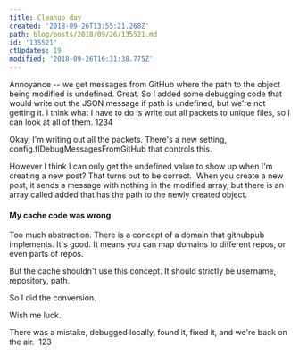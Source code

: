 ```yaml
---
title: Cleanup day
created: '2018-09-26T13:55:21.268Z'
path: blog/posts/2018/09/26/135521.md
id: '135521'
ctUpdates: 19
modified: '2018-09-26T16:31:38.775Z'
---
```

Annoyance -- we get messages from GitHub where the path to the object being modified is undefined. Great. So I added some debugging code that would write out the JSON message if path is undefined, but we're not getting it. I think what I have to do is write out all packets to unique files, so I can look at all of them. 1234

Okay, I'm writing out all the packets. There's a new setting, config.flDebugMessagesFromGitHub that controls this.

However I think I can only get the undefined value to show up when I'm creating a new post? That turns out to be correct.  When you create a new post, it sends a message with nothing in the modified array, but there is an array called added that has the path to the newly created object.

#### My cache code was wrong

Too much abstraction. There is a concept of a domain that githubpub implements. It's good. It means you can map domains to different repos, or even parts of repos.

But the cache shouldn't use this concept. It should strictly be username, repository, path.

So I did the conversion.

Wish me luck.

There was a mistake, debugged locally, found it, fixed it, and we're back on the air.  123